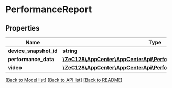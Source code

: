 # PerformanceReport

## Properties
Name | Type | Description | Notes
------------ | ------------- | ------------- | -------------
**device_snapshot_id** | **string** |  | [optional] 
**performance_data** | [**\ZeC128\AppCenter\AppCenterApi\PerformanceReportPerformanceData**](PerformanceReportPerformanceData.md) |  | [optional] 
**video** | [**\ZeC128\AppCenter\AppCenterApi\PerformanceReportVideo**](PerformanceReportVideo.md) |  | [optional] 

[[Back to Model list]](../README.md#documentation-for-models) [[Back to API list]](../README.md#documentation-for-api-endpoints) [[Back to README]](../README.md)


